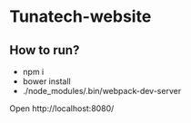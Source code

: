 # Tunatech-website

## How to run?

- npm i
- bower install
- ./node_modules/.bin/webpack-dev-server

Open http://localhost:8080/